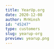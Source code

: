 ```yaml
---
title: YearUp.org
date: 2020-12-08
author: MrHinsh
id: "45247"
type: customers
slug: yearup-org
preview: yearup.png
---
```

